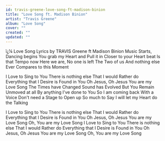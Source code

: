 ```yaml
---
id: travis-greene-love-song-ft-madison-binion
title: "Love Song ft. Madison Binion"
artist: "Travis Greene"
album: "Love Song"
cover: ""
created: ""
updated: ""
---
```


ï¿¼
Love Song Lyrics by TRAVIS Greene ft Madison Binion
Music Starts, Dancing begins
You grab my Heart and Pull it in
Closer to your Heart beat
Is that Tempo now
Here we are, No one is left
The Two of us
And nothing else
Ever Compares to this Moment

I Love to Sing to You
There is nothing else
That I would Rather do
Everything that I Desire is Found in You
Oh Jesus, Oh Jesus 
You are my Love Song
The Times have Changed
Sound has Evolved
But You Remain Unmoved at all
By anything I've done to You
So I am coming back
With a Voice
Don't need a Stage to Open up
So much to Say
I will let my Heart do the Talking

I Love to Sing to You
There is nothing else
That I would Rather do
Everything that I Desire is Found in You
Oh Jesus, Oh Jesus 
You are my Love Song
Oh, You are my Love Song
I Love to Sing to You
There is nothing else
That I would Rather do
Everything that I Desire is Found in You
Oh Jesus, Oh Jesus 
You are my Love Song
Oh, You are my Love Song